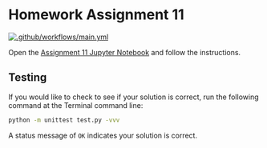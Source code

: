 # Homework Assignment 11

[![.github/workflows/main.yml](https://github.com/PGE311/assignment11-solution/actions/workflows/main.yml/badge.svg)](https://github.com/PGE311/assignment11-solution/actions/workflows/main.yml)

Open the [Assignment 11 Jupyter Notebook](assignment11.ipynb) and follow the instructions.

## Testing

If you would like to check to see if your solution is correct, run the following command at the Terminal command line: 

```bash
python -m unittest test.py -vvv
```

A status  message of `OK` indicates your solution is correct.
